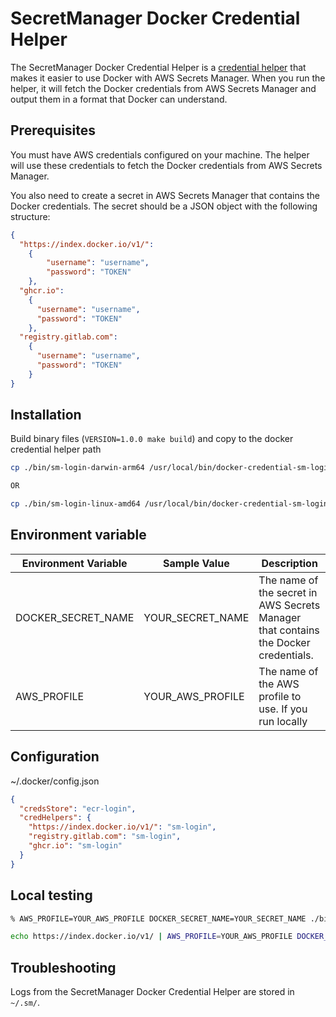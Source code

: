 # SecretManager Docker Credential Helper

The SecretManager Docker Credential Helper is a [credential helper](https://github.com/docker/docker-credential-helpers) that makes it easier to use Docker with AWS Secrets Manager. When you run the helper, it will fetch the Docker credentials from AWS Secrets Manager and output them in a format that Docker can understand.


## Prerequisites

You must have AWS credentials configured on your machine. The helper will use these credentials to fetch the Docker credentials from AWS Secrets Manager.

You also need to create a secret in AWS Secrets Manager that contains the Docker credentials. The secret should be a JSON object with the following structure:

```json
{
  "https://index.docker.io/v1/":
    {
        "username": "username",
        "password": "TOKEN"
    },
  "ghcr.io":
    {
      "username": "username",
      "password": "TOKEN"
    },
  "registry.gitlab.com":
    {
      "username": "username",
      "password": "TOKEN"
    }
}
```

##  Installation

Build binary files (`VERSION=1.0.0 make build`) and copy to the docker credential helper path
```bash
cp ./bin/sm-login-darwin-arm64 /usr/local/bin/docker-credential-sm-login

OR

cp ./bin/sm-login-linux-amd64 /usr/local/bin/docker-credential-sm-login
```

## Environment variable


| Environment Variable         | Sample Value  | Description                                                        |
| ---------------------------- | ------------- | ------------------------------------------------------------------ |
| DOCKER_SECRET_NAME   | YOUR_SECRET_NAME | The name of the secret in AWS Secrets Manager that contains the Docker credentials. |
| AWS_PROFILE                  | YOUR_AWS_PROFILE | The name of the AWS profile to use. If you run locally |


## Configuration

~/.docker/config.json
```json
{
  "credsStore": "ecr-login",
  "credHelpers": {
    "https://index.docker.io/v1/": "sm-login",
    "registry.gitlab.com": "sm-login",
    "ghcr.io": "sm-login"
  }
}

```

## Local testing

```bash
% AWS_PROFILE=YOUR_AWS_PROFILE DOCKER_SECRET_NAME=YOUR_SECRET_NAME ./bin/sm-login-linux-amd64 list
```
```bash
echo https://index.docker.io/v1/ | AWS_PROFILE=YOUR_AWS_PROFILE DOCKER_SECRET_NAME=YOUR_SECRET_NAME ./bin/sm-login-linux-amd64 get

```
## Troubleshooting

Logs from the SecretManager Docker Credential Helper are stored in `~/.sm/`.
